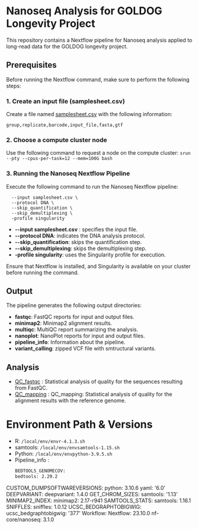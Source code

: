 # Nanoseq Analysis for GOLDOG Longevity Project

This repository contains a Nextflow pipeline for Nanoseq analysis applied to long-read data for the GOLDOG longevity project.

## Prerequisites

Before running the Nextflow command, make sure to perform the following steps:

### 1. Create an input file (samplesheet.csv)

Create a file named [samplesheet.csv](samplesheet.csv) with the following information:

```csv
group,replicate,barcode,input_file,fasta,gtf
```
### 2. Choose a compute cluster node

Use the following command to request a node on the compute cluster:
```srun --pty --cpus-per-task=12 --mem=100G bash```

### 3. Running the Nanoseq Nextflow Pipeline

Execute the following command to run the Nanoseq Nextflow pipeline:
```nextflow run nf-core/nanoseq \
  --input samplesheet.csv \
  --protocol DNA \
  --skip_quantification \
  --skip_demultiplexing \
  -profile singularity
```
  - **--input samplesheet.csv** : specifies the input file.
  - **--protocol DNA**: indicates the DNA analysis protocol.
  - **--skip_quantification**: skips the quantification step.
  - **--skip_demultiplexing**: skips the demultiplexing step.
  - **-profile singularity**: uses the Singularity profile for execution.

Ensure that Nextflow is installed, and Singularity is available on your cluster before running the command.

## Output
The pipeline generates the following output directories:

  - **fastqc**: FastQC reports for input and output files.
  - **minimap2**: Minimap2 alignment results.
  - **multiqc**: MultiQC report summarizing the analysis.
  - **nanoplot**: NanoPlot reports for input and output files.
  - **pipeline_info**: Information about the pipeline.
  - **variant_calling**: zipped VCF file with smtructural variants.

## Analysis

- [QC_fastqc](QC_fastqc) : Statistical analysis of quality for the sequences resulting from FastQC.
- [QC_mapping](QC_mapping) : QC_mapping: Statistical analysis of quality for the alignment results with the reference genome.

# Environment Path & Versions

- R: `/local/env/envr-4.1.3.sh`
- samtools: `/local/env/envsamtools-1.15.sh`
- Python: `/local/env/envpython-3.9.5.sh`
- Pipeline_info :
  ```bash
  BEDTOOLS_GENOMECOV:
  bedtools: 2.29.2
CUSTOM_DUMPSOFTWAREVERSIONS:
  python: 3.10.6
  yaml: '6.0'
DEEPVARIANT:
  deepvariant: 1.4.0
GET_CHROM_SIZES:
  samtools: '1.13'
MINIMAP2_INDEX:
  minimap2: 2.17-r941
SAMTOOLS_STATS:
  samtools: 1.16.1
SNIFFLES:
  sniffles: 1.0.12
UCSC_BEDGRAPHTOBIGWIG:
  ucsc_bedgraphtobigwig: '377'
Workflow:
  Nextflow: 23.10.0
  nf-core/nanoseq: 3.1.0
```
